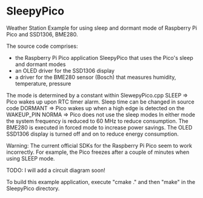 # SleepyPico
Weather Station Example for using sleep and dormant mode of Raspberry Pi Pico and SSD1306, BME280.

The source code comprises:
- the Raspberry Pi Pico application SleepyPico that uses the Pico's sleep and dormant modes
- an OLED driver for the SSD1306 display
- a driver for the BME280 sensor (Bosch) that measures humidity, temperature, pressure

The mode is determined by a constant within SlewepyPico.cpp
SLEEP        => Pico wakes up upon RTC timer alarm. Sleep time can be changed  in source code
DORMANT => Pico wakes up when a high edge is detected on the WAKEUP_PIN
NORMA    => Pico does not use the sleep modes
In either mode the system frequency is reduced to 60 MHz to reduce consumption.
The BME280 is executed in forced mode to increase power savings.
The OLED SSD1306 display is turned off and on to reduce energy consumption.

Warning: The current official SDKs for the Raspberry Pi Pico seem to work incorrectly. For example, the Pico freezes after a couple of minutes when using SLEEP mode.

TODO: I will add a circuit diagram soon!
  
To build this example application, execute "cmake ." and then "make" in the SleepyPico directory.
